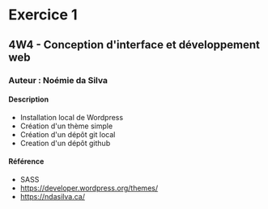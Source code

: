 # Exercice 1
## 4W4 - Conception d'interface et développement web
### Auteur : Noémie da Silva
#### Description
- Installation local de Wordpress 
- Création d'un thème simple
- Création d'un dépôt git local
- Creation d'un dépôt github

#### Référence
- SASS
- https://developer.wordpress.org/themes/
- https://ndasilva.ca/

